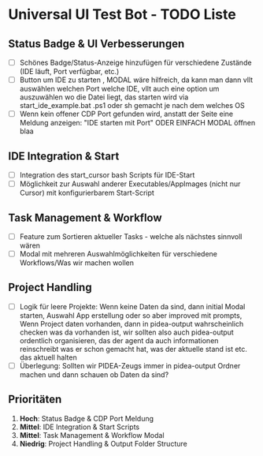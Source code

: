 # Universal UI Test Bot - TODO Liste

## Status Badge & UI Verbesserungen
- [ ] Schönes Badge/Status-Anzeige hinzufügen für verschiedene Zustände (IDE läuft, Port verfügbar, etc.)
- [ ] Button um IDE zu starten , MODAL wäre hilfreich, da kann man dann vllt auswählen welchen Port welche IDE, vllt auch eine option um auszuwählen wo die Datei liegt, das starten wird via start_ide_example.bat .ps1 oder sh gemacht je nach dem welches OS 
- [ ] Wenn kein offener CDP Port gefunden wird, anstatt der Seite eine Meldung anzeigen: "IDE starten mit Port" ODER EINFACH MODAL öffnen blaa

## IDE Integration & Start
- [ ] Integration des start_cursor bash Scripts für IDE-Start
- [ ] Möglichkeit zur Auswahl anderer Executables/AppImages (nicht nur Cursor) mit konfigurierbarem Start-Script

## Task Management & Workflow
- [ ] Feature zum Sortieren aktueller Tasks - welche als nächstes sinnvoll wären
- [ ] Modal mit mehreren Auswahlmöglichkeiten für verschiedene Workflows/Was wir machen wollen

## Project Handling
- [ ] Logik für leere Projekte: Wenn keine Daten da sind, dann initial Modal starten, Auswahl App erstellung oder so aber improved mit prompts,
Wenn Project daten vorhanden, dann in pidea-output wahrscheinlich checken was da vorhanden ist, wir sollten also auch pidea-output ordentlich organisieren, das der agent da auch informationen reinschreibt was er schon gemacht hat, was der aktuelle stand ist etc. das aktuell halten  
- [ ] Überlegung: Sollten wir PIDEA-Zeugs immer in pidea-output Ordner machen und dann schauen ob Daten da sind?

## Prioritäten
1. **Hoch**: Status Badge & CDP Port Meldung
2. **Mittel**: IDE Integration & Start Scripts
3. **Mittel**: Task Management & Workflow Modal
4. **Niedrig**: Project Handling & Output Folder Structure
